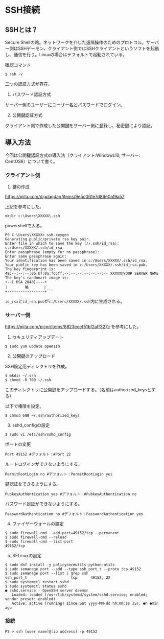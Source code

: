 # SSH接続

## SSHとは？

Secure Shellの略。ネットワークを介した遠隔操作のためのプロトコル。サーバー側はSSHデーモン、クライアント側ではSSHクライアントというソフトを起動し、通信を行う。Linuxの場合はデフォルトで起動されている。

確認コマンド

```
$ ssh -v
```

二つの認証方式が存在。

1. パスワード認証方式

サーバー側のユーザーにユーザー名とパスワードでログイン。

2. 公開鍵認証方式

クライアント側で作成した公開鍵をサーバー側に登録し、秘密鍵により認証。

## 導入方法

今回は公開鍵認証方式の導入法（クライアント:Windows10, サーバー: CentOS8）について書く。

### クライアント側

1. 鍵の作成

https://qiita.com/digdagdag/items/9e5c061e7d86e0af9a57

上記を参考にした。

```
mkdir c:\Users\XXXXX\.ssh
```

powershellで入る。

```
PS C:\Users\XXXXX> ssh-keygen
Generating public/private rsa key pair.
Enter file in which to save the key (//.ssh/id_rsa): c:/Users/XXXXX/.ssh/id_rsa
Enter passphrase (empty for no passphrase):
Enter same passphrase again:
Your identification has been saved in c:/Users/XXXXX/.ssh/id_rsa.
Your public key has been saved in c:/Users/XXXXX/.ssh/id_rsa.pub.
The key fingerprint is:
48:--:--:--:0b:bf:0a:fd:ff:--:--:--:--:--:--:-- XXXXX@YOUR SERVER NAME
The key's randomart image is:
+--[ RSA 2048]----+
|        略       |
+-----------------+```
```

```id_rsa```と```id_rsa.pub```が```c:/Users/XXXXX/.ssh```内に生成される。

### サーバー側

https://qiita.com/picor/items/8823ecef51bf2aff327c
を参考にした。

1. セキュリティアップデート

```
$ sudo yum update openssh
```

2. 公開鍵のアップロード

SSH設定用ディレクトリを作成。

```
$ mkdir ~/.ssh
$ chmod -R 700 ~/.ssh
```

このディレクトリに公開鍵をアップロードする。（名前はauthorized_keysとする）

以下で権限を設定。

```
$ chmod 600 ~/.ssh/authorized_keys
```

3. sshd_configの設定

```
$ sudo vi /etc/ssh/sshd_config
```

ポートの変更

```
Port 49152 #デフォルト：#Port 22
```

ルートログインができないようにする。

```
PermitRootLogin no #デフォルト：PermitRootLogin yes
```

鍵認証をできるようにする。

```
PubkeyAuthentication yes #デフォルト：#PubkeyAuthentication no
```

パスワード認証ができないようにする。

```
PasswordAuthentication no #デフォルト：PasswordAuthentication yes
```

4. ファイヤーウォールの設定

```
$ sudo firewall-cmd --add-port=49152/tcp --permanent
$ sudo firewall-cmd --reload
$ sudo firewall-cmd --list-port
49152/tcp
```

5. SELinuxの設定

```
$ sudo dnf install -y policycoreutils-python-utils
$ sudo semanage port --add --type ssh_port_t --proto tcp 49152
$ sudo semanage port --list | grep ssh
ssh_port_t                    tcp      49152, 22
$ sudo systemctl restart sshd
$ sudo systemctl status sshd
● sshd.service - OpenSSH server daemon
   Loaded: loaded (/usr/lib/systemd/system/sshd.service; enabled; vendor preset: enabled)
   Active: active (running) since Sat yyyy-MM-dd hh:mm:ss JST; ●h ●min ago
```

### 接続

```
PS > ssh [user name]@[ip address] -p 49152
```